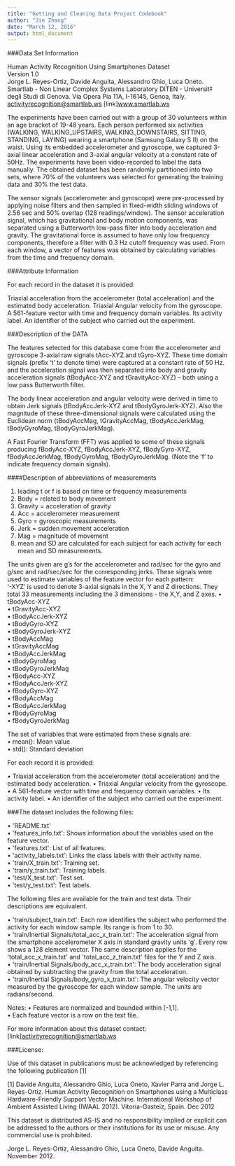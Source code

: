 ```yaml
---
title: "Getting and Cleaning Data Project Codebook"
author: "Jie Zhang"
date: "March 12, 2016"
output: html_document
---
```



###Data Set Information    

Human Activity Recognition Using Smartphones Dataset  
Version 1.0  
Jorge L. Reyes-Ortiz, Davide Anguita, Alessandro Ghio, Luca Oneto.
Smartlab - Non Linear Complex Systems Laboratory
DITEN - Universit‡ degli Studi di Genova.
Via Opera Pia 11A, I-16145, Genoa, Italy.
activityrecognition@smartlab.ws
[link]www.smartlab.ws

The experiments have been carried out with a group of 30 volunteers within an age bracket of 19-48 years. Each person performed six activities (WALKING, WALKING_UPSTAIRS, WALKING_DOWNSTAIRS, SITTING, STANDING, LAYING) wearing a smartphone (Samsung Galaxy S II) on the waist. Using its embedded accelerometer and gyroscope, we captured 3-axial linear acceleration and 3-axial angular velocity at a constant rate of 50Hz. The experiments have been video-recorded to label the data manually. The obtained dataset has been randomly partitioned into two sets, where 70% of the volunteers was selected for generating the training data and 30% the test data.  

The sensor signals (accelerometer and gyroscope) were pre-processed by applying noise filters and then sampled in fixed-width sliding windows of 2.56 sec and 50% overlap (128 readings/window). The sensor acceleration signal, which has gravitational and body motion components, was separated using a Butterworth low-pass filter into body acceleration and gravity. The gravitational force is assumed to have only low frequency components, therefore a filter with 0.3 Hz cutoff frequency was used. From each window, a vector of features was obtained by calculating variables from the time and frequency domain.

###Attribute Information  

For each record in the dataset it is provided:  

Triaxial acceleration from the accelerometer (total acceleration) and the estimated body acceleration.
Triaxial Angular velocity from the gyroscope.
A 561-feature vector with time and frequency domain variables.
Its activity label.
An identifier of the subject who carried out the experiment.

###Description of the DATA  

The features selected for this database come from the accelerometer and gyroscope 3-axial raw signals tAcc-XYZ and tGyro-XYZ. These time domain signals (prefix ‘t’ to denote time) were captured at a constant rate of 50 Hz. and the acceleration signal was then separated into body and gravity acceleration signals (tBodyAcc-XYZ and tGravityAcc-XYZ) – both using a low pass Butterworth filter.  

The body linear acceleration and angular velocity were derived in time to obtain Jerk signals (tBodyAccJerk-XYZ and tBodyGyroJerk-XYZ). Also the magnitude of these three-dimensional signals were calculated using the Euclidean norm (tBodyAccMag, tGravityAccMag, tBodyAccJerkMag, tBodyGyroMag, tBodyGyroJerkMag).  

A Fast Fourier Transform (FFT) was applied to some of these signals producing fBodyAcc-XYZ, fBodyAccJerk-XYZ, fBodyGyro-XYZ, fBodyAccJerkMag, fBodyGyroMag, fBodyGyroJerkMag. (Note the ‘f’ to indicate frequency domain signals).  

####Description of abbreviations of measurements
1.	leading t or f is based on time or frequency measurements  
2.	Body = related to body movement  
3.	Gravity = acceleration of gravity  
4.	Acc = accelerometer measurement  
5.	Gyro = gyroscopic measurements  
6.	Jerk = sudden movement acceleration  
7.	Mag = magnitude of movement  
8.	mean and SD are calculated for each subject for each activity for each mean and SD measurements.  

The units given are g’s for the accelerometer and rad/sec for the gyro and g/sec and rad/sec/sec for the corresponding jerks.
These signals were used to estimate variables of the feature vector for each pattern:  
‘-XYZ’ is used to denote 3-axial signals in the X, Y and Z directions. They total 33 measurements including the 3 dimensions - the X,Y, and Z axes.
•	tBodyAcc-XYZ  
•	tGravityAcc-XYZ  
•	tBodyAccJerk-XYZ  
•	tBodyGyro-XYZ  
•	tBodyGyroJerk-XYZ  
•	tBodyAccMag  
•	tGravityAccMag  
•	tBodyAccJerkMag  
•	tBodyGyroMag  
•	tBodyGyroJerkMag  
•	fBodyAcc-XYZ  
•	fBodyAccJerk-XYZ  
•	fBodyGyro-XYZ  
•	fBodyAccMag  
•	fBodyAccJerkMag  
•	fBodyGyroMag  
•	fBodyGyroJerkMag  


The set of variables that were estimated from these signals are:  
•	mean(): Mean value  
•	std(): Standard deviation      

For each record it is provided:

• Triaxial acceleration from the accelerometer (total acceleration) and the estimated body acceleration.
• Triaxial Angular velocity from the gyroscope. 
• A 561-feature vector with time and frequency domain variables. 
• Its activity label. 
• An identifier of the subject who carried out the experiment.

###The dataset includes the following files:   

• 'README.txt'  
• 'features_info.txt': Shows information about the variables used on the feature vector.  
• 'features.txt': List of all features.  
• 'activity_labels.txt': Links the class labels with their activity name.  
• 'train/X_train.txt': Training set.  
• 'train/y_train.txt': Training labels.  
• 'test/X_test.txt': Test set.  
• 'test/y_test.txt': Test labels.  

The following files are available for the train and test data. Their descriptions are equivalent. 

• 'train/subject_train.txt': Each row identifies the subject who performed the activity for each window sample. Its range is from 1 to 30.   
• 'train/Inertial Signals/total_acc_x_train.txt': The acceleration signal from the smartphone accelerometer X axis in standard gravity units 'g'. Every row shows a 128 element vector. The same description applies for the 'total_acc_x_train.txt' and 'total_acc_z_train.txt' files for the Y and Z axis.   
• 'train/Inertial Signals/body_acc_x_train.txt': The body acceleration signal obtained by subtracting the gravity from the total acceleration.   
• 'train/Inertial Signals/body_gyro_x_train.txt': The angular velocity vector measured by the gyroscope for each window sample. The units are radians/second.      
 
Notes: 
• Features are normalized and bounded within [-1,1].  
• Each feature vector is a row on the text file.  

For more information about this dataset contact: [link]activityrecognition@smartlab.ws  

###License:

Use of this dataset in publications must be acknowledged by referencing the following publication [1]   

[1] Davide Anguita, Alessandro Ghio, Luca Oneto, Xavier Parra and Jorge L. Reyes-Ortiz. Human Activity Recognition on Smartphones using a Multiclass Hardware-Friendly Support Vector Machine. International Workshop of Ambient Assisted Living (IWAAL 2012). Vitoria-Gasteiz, Spain. Dec 2012  

This dataset is distributed AS-IS and no responsibility implied or explicit can be addressed to the authors or their institutions for its use or misuse. Any commercial use is prohibited.  

Jorge L. Reyes-Ortiz, Alessandro Ghio, Luca Oneto, Davide Anguita. November 2012.  

